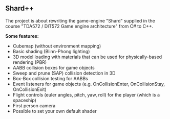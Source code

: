 ## Shard++
The project is about rewriting the game-engine "Shard" supplied in the course "TDA572 / DIT572 Game engine architecture" from C# to C++.

**Some features:**
- Cubemap (without environment mapping)
- Basic shading (Blinn-Phong lighting)
- 3D model loading with materials that can be used for physically-based rendering (PBR)
- AABB collision boxes for game objects
- Sweep and prune (SAP) collision detection in 3D
- Box-Box collision testing for AABBs
- Event listeners for game objects (e.g. OnCollisionEnter, OnCollisionStay, OnCollisionExit)
- Flight controls (euler angles, pitch, yaw, roll) for the player (which is a spaceship)
- First person camera
- Possible to set your own default shader
